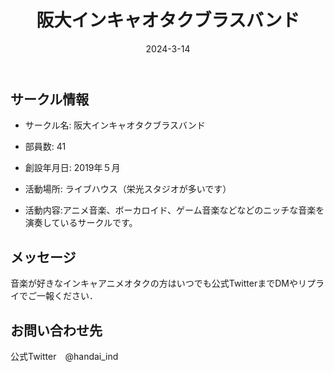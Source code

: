 ﻿---
title: '阪大インキャオタクブラスバンド'
excerpt: ''
date: '2024-3-14'
iconImage: '/assets/006/icon.png'
coverImage: '/assets/006/cover.jpg'
ogImage:
  url: '/assets/006/icon.png'
tags:
  - 'サークル'
  - '活動中'
---

## サークル情報
- サークル名: 阪大インキャオタクブラスバンド
- 部員数: 41
- 創設年月日: 2019年５月
- 活動場所: ライブハウス（栄光スタジオが多いです）

- 活動内容:アニメ音楽、ボーカロイド、ゲーム音楽などなどのニッチな音楽を演奏しているサークルです。

## メッセージ
音楽が好きなインキャアニメオタクの方はいつでも公式TwitterまでDMやリプライでご一報ください．

## お問い合わせ先
公式Twitter　@handai_ind  


